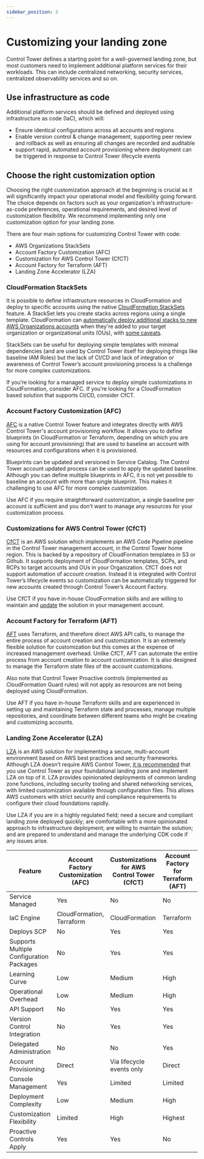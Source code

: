 ```yaml
---
sidebar_position: 3
---
```

# Customizing your landing zone


Control Tower defines a starting point for a well-governed landing zone, but most customers need to implement additional platform services for their workloads. This can include centralized networking, security services, centralized observability services and so on. 

## Use infrastructure as code

Additional platform services should be defined and deployed using infrastructure as code (IaC), which will:

* Ensure  identical configurations across all accounts and regions
* Enable version control & change management, supporting peer review and rollback as well as ensuring all changes are recorded and auditable
* support rapid, automated account provisioning where deployment can be triggered in response to Control Tower lifecycle events 

## Choose the right customization option 

Choosing the right customization approach at the beginning is crucial as it will significantly impact your operational model and flexibility going forward. The choice depends on factors such as your organization's infrastructure-as-code preferences, operational requirements, and desired level of customization flexibility.  We recommend implementing only one customization option for your landing zone.

There are four main options for customizing Control Tower with code: 

* AWS Organizations StackSets
* Account Factory Customization (AFC)
* Customization for AWS Control Tower (CfCT)
* Account Factory for Terraform (AFT) 
* Landing Zone Accelerator (LZA)

### CloudFormation StackSets

It is possible to define infrastructure resources in CloudFormation and deploy to specific accounts using the native [CloudFormation StackSets](https://docs.aws.amazon.com/AWSCloudFormation/latest/UserGuide/what-is-cfnstacksets.html) feature.  A StackSet lets you create stacks across regions using a single template. CloudFormation can [automatically deploy additional stacks to new AWS Organizations accounts](https://docs.aws.amazon.com/AWSCloudFormation/latest/UserGuide/stacksets-orgs-manage-auto-deployment.html) when they're added to your target organization or organizational units (OUs), with [some caveats](https://docs.aws.amazon.com/AWSCloudFormation/latest/UserGuide/stacksets-orgs-manage-auto-deployment.html#stacksets-orgs-auto-deployment-considerations).

StackSets can be useful for deploying simple templates with minimal dependencies (and are used by Control Tower itself for deploying things like baseline IAM Roles) but the lack of CI/CD and lack of integration or awareness of Control Tower’s account provisioning process is a challenge for more complex customizations. 

If you’re looking for a managed service to deploy simple customizations in CloudFormation, consider AFC. If you’re looking for a CloudFormation based solution that supports CI/CD, consider CfCT.


### Account Factory Customization (AFC)

[AFC](https://docs.aws.amazon.com/controltower/latest/userguide/af-customization-page.html) is a native Control Tower feature and integrates directly with AWS Control Tower's account provisioning workflow. It allows you to define blueprints (in CloudFormation or Terraform, depending on which you are using for account provisioning) that are used to baseline an account with resources and configurations when it is provisioned. 

Blueprints can be updated and versioned in Service Catalog. The Control Tower account updated process can be used to apply the updated baseline. Although you can define multiple blueprints in AFC, it is not yet possible to baseline an account with more than single blueprint. This makes it challenging to use AFC for more complex customization.  

Use AFC if you require straightforward customization, a single baseline per account is sufficient and you don’t want to manage any resources for your customization process.


### Customizations for AWS Control Tower (CfCT)

[CfCT](https://docs.aws.amazon.com/controltower/latest/userguide/cfct-overview.html) is an AWS solution which implements an AWS Code Pipeline pipeline in the Control Tower management account, in the Control Tower home region. This is backed by a repository of CloudFormation templates in S3 or Github.  It supports deployment of CloudFormation templates, SCPs, and RCPs to target accounts and OUs in your Organization. CfCT does not support automation of account creation. Instead it is integrated with Control Tower’s lifecycle events so customization can be automatically triggered for new accounts created through Control Tower’s Account Factory. 

Use CfCT if you have in-house CloudFormation skills and are willing to maintain and [update](https://docs.aws.amazon.com/controltower/latest/userguide/update-stack.html) the solution in your management account.



### Account Factory for Terraform (AFT)

[AFT](https://docs.aws.amazon.com/controltower/latest/userguide/taf-account-provisioning.html) uses Terraform, and therefore direct AWS API calls, to manage the entire process of account creation and customization. It is an extremely flexible solution for customization but this comes at the expense of increased management overhead. Unlike CfCT, AFT can automate the entire process from account creation to account customization. It is also designed to manage the Terraform state files of the account customizations. 

Also note that Control Tower Proactive controls (implemented as CloudFormation Guard rules) will not apply as resources are not being deployed using CloudFormation.

Use AFT  if you have in-house Terraform skills and are experienced in setting up and maintaining Terraform state and processes, manage multiple repositories, and coordinate between different teams who might be creating and customizing accounts. 


### Landing Zone Accelerator (LZA)

[LZA](https://aws.amazon.com/solutions/implementations/landing-zone-accelerator-on-aws/) is an AWS solution for implementing a secure, multi-account environment based on AWS best practices and security frameworks. Although LZA doesn’t require AWS Control Tower, [it is recommended](https://docs.aws.amazon.com/controltower/latest/userguide/about-lza.html) that you use Control Tower as your foundational landing zone and implement LZA on top of it. LZA provides opinionated deployments of common landing zone functions, including security tooling and shared networking services, with limited customization available through configuration files.   This allows AWS customers with strict security and compliance requirements to configure their cloud foundations rapidly.

Use LZA if you are in a highly regulated field; need a secure and compliant landing zone deployed quickly; are comfortable with a more opinionated approach to infrastructure deployment; are willing to maintain the solution; and are prepared to understand and manage the underlying CDK code if any issues arise.  


| Feature | Account Factory Customization (AFC) | Customizations for AWS Control Tower (CfCT) | Account Factory for Terraform (AFT) | Landing Zone Accelerator (LZA) |
| ------- | ------------------------------------ | -------------------------------------------- | ------------------------------------ | ------------------------------- |
| Service Managed | Yes | No | No | No |
| IaC Engine | CloudFormation, Terraform | CloudFormation | Terraform | CDK |
| Deploys SCP | No | Yes | Yes | Yes |
| Supports Multiple Configuration Packages | No | Yes | Yes | Yes |
| Learning Curve | Low | Medium | High | Low |
| Operational Overhead | Low | Medium | High | Medium |
| API Support | No | Yes | Yes | Yes |
| Version Control Integration | No | Yes | Yes | Yes |
| Delegated Administration | No | No | Yes | Yes |
| Account Provisioning | Direct | Via lifecycle events only | Direct | Direct |
| Console Management | Yes | Limited | Limited | Limited |
| Deployment Complexity | Low | Medium | High | Medium |
| Customization Flexibility | Limited | High | Highest | High |
| Proactive Controls Apply | Yes | Yes | No | Yes |

